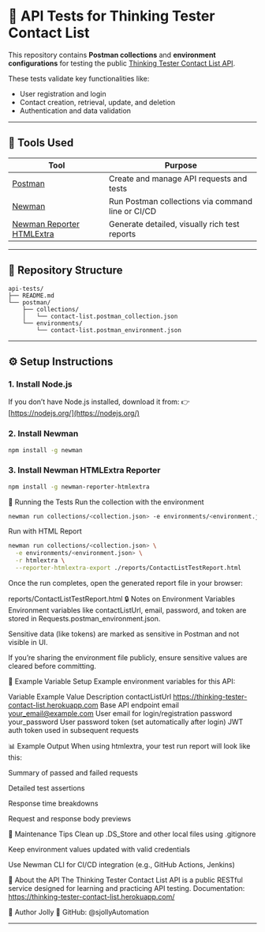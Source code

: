 # 🧪 API Tests for Thinking Tester Contact List

This repository contains **Postman collections** and **environment configurations** for testing the public [Thinking Tester Contact List API](https://thinking-tester-contact-list.herokuapp.com/).

These tests validate key functionalities like:
- User registration and login
- Contact creation, retrieval, update, and deletion
- Authentication and data validation

---

## 🧰 Tools Used

| Tool | Purpose |
|------|----------|
| [Postman](https://www.postman.com/) | Create and manage API requests and tests |
| [Newman](https://github.com/postmanlabs/newman) | Run Postman collections via command line or CI/CD |
| [Newman Reporter HTMLExtra](https://github.com/DannyDainton/newman-reporter-htmlextra) | Generate detailed, visually rich test reports |

---

## 📁 Repository Structure

```text
api-tests/
├── README.md
└── postman/
    ├── collections/
    │   └── contact-list.postman_collection.json
    └── environments/
        └── contact-list.postman_environment.json
```

---

## ⚙️ Setup Instructions

### 1. Install Node.js
If you don’t have Node.js installed, download it from:
👉 [https://nodejs.org/](https://nodejs.org/)

### 2. Install Newman
```bash
npm install -g newman
```

### 3. Install Newman HTMLExtra Reporter
```bash
npm install -g newman-reporter-htmlextra
```

🚀 Running the Tests
Run the collection with the environment
```bash
newman run collections/<collection.json> -e environments/<environment.json>
```
Run with HTML Report
```bash
newman run collections/<collection.json> \
  -e environments/<environment.json> \
  -r htmlextra \
  --reporter-htmlextra-export ./reports/ContactListTestReport.html
```
Once the run completes, open the generated report file in your browser:

reports/ContactListTestReport.html
🔒 Notes on Environment Variables
Environment variables like contactListUrl, email, password, and token are stored in Requests.postman_environment.json.

Sensitive data (like tokens) are marked as sensitive in Postman and not visible in UI.

If you’re sharing the environment file publicly, ensure sensitive values are cleared before committing.

🧩 Example Variable Setup
Example environment variables for this API:

Variable	Example Value	Description
contactListUrl	https://thinking-tester-contact-list.herokuapp.com	Base API endpoint
email	your_email@example.com	User email for login/registration
password	your_password	User password
token	(set automatically after login)	JWT auth token used in subsequent requests

📊 Example Output
When using htmlextra, your test run report will look like this:

Summary of passed and failed requests

Detailed test assertions

Response time breakdowns

Request and response body previews

🧼 Maintenance Tips
Clean up .DS_Store and other local files using .gitignore

Keep environment values updated with valid credentials

Use Newman CLI for CI/CD integration (e.g., GitHub Actions, Jenkins)

🧠 About the API
The Thinking Tester Contact List API is a public RESTful service designed for learning and practicing API testing.
Documentation: https://thinking-tester-contact-list.herokuapp.com/

💬 Author
Jolly
🔗 GitHub: @sjollyAutomation

---